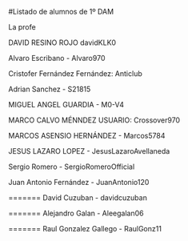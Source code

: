 #Listado de alumnos de 1º DAM

La profe


DAVID RESINO ROJO davidKLK0

Alvaro Escribano - Alvaro970

Cristofer Fernández Fernández: Anticlub

Adrian Sanchez - S21815

MIGUEL ANGEL GUARDIA - M0-V4

MARCO CALVO MÉNNDEZ USUARIO: Crossover970

MARCOS ASENSIO HERNÁNDEZ - Marcos5784

JESUS LAZARO LOPEZ - JesusLazaroAvellaneda

Sergio Romero - SergioRomeroOfficial

Juan Antonio Fernández - JuanAntonio120

=======
David Cuzuban - davidcuzuban

=======
Alejandro Galan - Aleegalan06

=======
Raul Gonzalez Gallego - RaulGonz11
